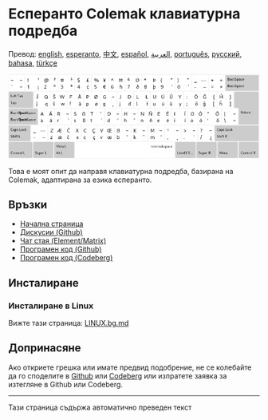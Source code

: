 # Есперанто Colemak клавиатурна подредба

Превод: [english](README.md), [esperanto](README.eo.md), [中文](README.zh-CN.md), [español](README.es.md), [العربية](README.ar.md), [português](README.pt.md), [русский](README.ru.md), [bahasa](README.id.md), [türkçe](README.tr.md)

![Преглед на есперанто Colemak](./media/preview.png)

Това е моят опит да направя клавиатурна подредба, базирана на Colemak, адаптирана за езика есперанто.

## Връзки

* [Начална страница](https://salif.github.io/colemak-eo/)
* [Дискусии (Github)](https://github.com/salif/colemak-eo/discussions)
* [Чат стая (Element/Matrix)](https://matrix.to/#/#salif-colemak:mozilla.org)
* [Програмен код (Github)](https://github.com/salif/colemak-eo)
* [Програмен код (Codeberg)](https://codeberg.org/salif/colemak-eo)

## Инсталиране

### Инсталиране в Linux

Вижте тази страница: [LINUX.bg.md](./LINUX.bg.md)

## Допринасяне

Ако откриете грешка или имате предвид подобрение, не се колебайте да го споделите в [Github] или [Codeberg] или изпратете заявка за изтегляне в Github или Codeberg.

[Github]: https://github.com/salif/colemak-eo/issues
[Codeberg]: https://codeberg.org/salif/colemak-eo/issues

---

Тази страница съдържа автоматично преведен текст
